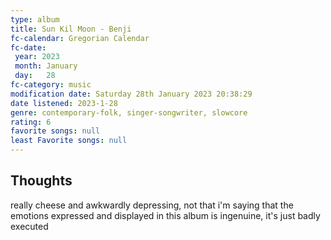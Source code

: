 ```yaml
---
type: album 
title: Sun Kil Moon - Benji
fc-calendar: Gregorian Calendar
fc-date: 
 year: 2023
 month: January
 day:   28
fc-category: music
modification date: Saturday 28th January 2023 20:38:29
date listened: 2023-1-28 
genre: contemporary-folk, singer-songwriter, slowcore 
rating: 6
favorite songs: null
least Favorite songs: null
---
```

## Thoughts

really cheese and awkwardly depressing, not that i'm saying that the emotions expressed and displayed in this album is ingenuine, it's just badly executed